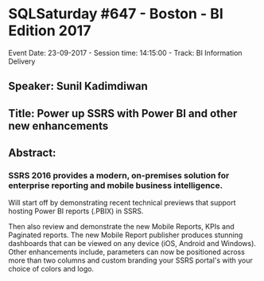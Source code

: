 # SQLSaturday #647 - Boston - BI Edition 2017
Event Date: 23-09-2017 - Session time: 14:15:00 - Track: BI Information Delivery
## Speaker: Sunil Kadimdiwan
## Title: Power up SSRS with Power BI and other new enhancements
## Abstract:
### SSRS 2016 provides a modern, on-premises solution for enterprise reporting and mobile business intelligence. 

Will start off by demonstrating recent technical previews that support hosting Power BI reports (.PBIX) in SSRS. 

Then also review and demonstrate the new Mobile Reports, KPIs and Paginated reports. The new Mobile Report publisher produces stunning dashboards that can be viewed on any device (iOS, Android and Windows). Other enhancements include, parameters can now be positioned across more than two columns and custom branding your SSRS portal's with your choice of colors and logo.
